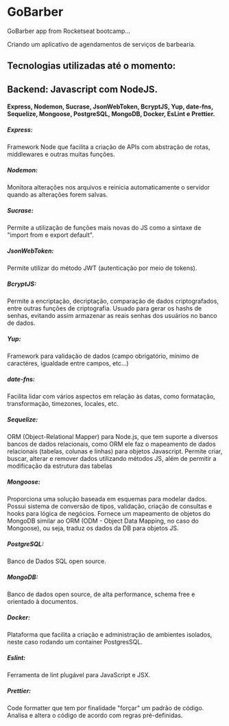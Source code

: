 # GoBarber

GoBarber app from Rocketseat bootcamp...

Criando um aplicativo de agendamentos de serviços de barbearia.

## Tecnologias utilizadas até o momento:

## Backend: Javascript com NodeJS.
 #### Express, Nodemon, Sucrase, JsonWebToken, BcryptJS, Yup, date-fns, Sequelize, Mongoose, PostgreSQL, MongoDB, Docker, EsLint e Prettier. 

##### Express: 
Framework Node que facilita a criação de APIs com abstração de rotas, middlewares e outras muitas funções.

##### Nodemon: 
Monitora alterações nos arquivos e reinicia automaticamente o servidor quando as alterações forem salvas.

##### Sucrase:
Permite a utilização de funções mais novas do JS como a sintaxe de "import from e export default".

##### JsonWebToken:
Permite utilizar do método JWT (autenticação por meio de tokens). 

##### BcryptJS:
Permite a encriptação, decriptação, comparação de dados criptografados, entre outras funções de criptografia. Usuado para gerar os hashs de senhas, evitando assim armazenar as reais senhas dos usuários no banco de dados.

##### Yup:
Framework para validação de dados (campo obrigatório, mínimo de caractéres, igualdade entre campos, etc...)

##### date-fns:
Facilita lidar com vários aspectos em relação às datas, como formatação, transformação, timezones, locales, etc.

##### Sequelize:
ORM (Object-Relational Mapper) para Node.js, que tem suporte a diversos bancos de dados relacionais, como ORM ele faz o mapeamento de dados relacionais (tabelas, colunas e linhas) para objetos Javascript. Permite criar, buscar, alterar e remover dados utilizando métodos JS, além de permitir a modificação da estrutura das tabelas

##### Mongoose:
Proporciona uma solução baseada em esquemas para modelar dados. Possui sistema de conversão de tipos, validação, criação de consultas e hooks para lógica de negócios. Fornece um mapeamento de objetos do MongoDB similar ao ORM (ODM - Object Data Mapping, no caso do Mongoose), ou seja, traduz os dados da DB para objetos JS.

##### PostgreSQL:
Banco de Dados SQL open source.

##### MongoDB:
Banco de dados open source, de alta performance, schema free e orientado à documentos.

##### Docker:
Plataforma que facilita a criação e administração de ambientes isolados, neste caso rodando um container PostgresSQL.

##### Eslint:
Ferramenta de lint plugável para JavaScript e JSX. 

##### Prettier:
Code formatter que tem por finalidade "forçar" um padrão de código. Analisa e altera o código de acordo com regras pré-definidas.

